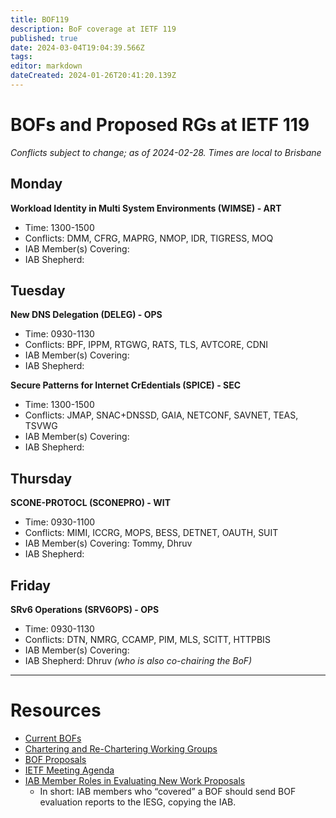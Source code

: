 ```yaml
---
title: BOF119
description: BoF coverage at IETF 119
published: true
date: 2024-03-04T19:04:39.566Z
tags: 
editor: markdown
dateCreated: 2024-01-26T20:41:20.139Z
---
```


# BOFs and Proposed RGs at IETF 119

*Conflicts subject to change; as of 2024-02-28. Times are local to Brisbane*

## Monday

**Workload Identity in Multi System Environments (WIMSE) - ART**
* Time: 1300-1500
* Conflicts: DMM, CFRG, MAPRG, NMOP, IDR, TIGRESS, MOQ
* IAB Member(s) Covering:
* IAB Shepherd: 


## Tuesday

**New DNS Delegation (DELEG) - OPS**
* Time: 0930-1130
* Conflicts: BPF, IPPM, RTGWG, RATS, TLS, AVTCORE, CDNI
* IAB Member(s) Covering:
* IAB Shepherd: 

**Secure Patterns for Internet CrEdentials (SPICE) - SEC**
* Time: 1300-1500
* Conflicts: JMAP, SNAC+DNSSD, GAIA, NETCONF, SAVNET, TEAS, TSVWG
* IAB Member(s) Covering:
* IAB Shepherd: 


## Thursday

**SCONE-PROTOCL (SCONEPRO) - WIT**
* Time: 0930-1100
* Conflicts: MIMI, ICCRG, MOPS, BESS, DETNET, OAUTH, SUIT
* IAB Member(s) Covering: Tommy, Dhruv
* IAB Shepherd: 

## Friday

**SRv6 Operations (SRV6OPS) - OPS**
* Time: 0930-1130
* Conflicts: DTN, NMRG, CCAMP, PIM, MLS, SCITT, HTTPBIS
* IAB Member(s) Covering:
* IAB Shepherd: Dhruv *(who is also co-chairing the BoF)*


---
 # Resources

- [Current BOFs](https://datatracker.ietf.org/wg/bofs/)
- [Chartering and Re-Chartering Working Groups](https://datatracker.ietf.org/group/chartering/)
- [BOF Proposals](https://datatracker.ietf.org/doc/bof-requestst)
- [IETF Meeting Agenda](https://datatracker.ietf.org/meeting/agenda/)
- [IAB Member Roles in Evaluating New Work Proposals](https://datatracker.ietf.org/doc/statement-iab-member-roles-in-evaluating-new-work-proposals/)
    - In short: IAB members who “covered” a BOF should send BOF evaluation reports to the IESG, copying the IAB.


